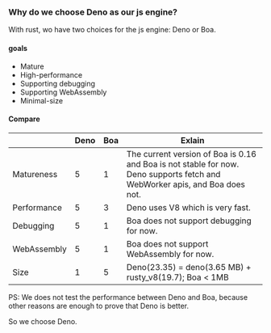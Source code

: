 ### Why do we choose Deno as our js engine?
With rust, wo have two choices for the js engine: Deno or Boa.

#### goals
- Mature
- High-performance
- Supporting debugging
- Supporting WebAssembly
- Minimal-size

#### Compare

| | Deno | Boa | Exlain |
| --- | --- | --- | --- |
| Matureness | 5 | 1 | The current version of Boa is 0.16 and Boa is not stable for now. Deno supports fetch and WebWorker apis, and Boa does not.  |
| Performance | 5 | 3 | Deno uses V8 which is very fast. |
| Debugging | 5 | 1 | Boa does not support debugging for now. |
| WebAssembly | 5 | 1 |  Boa does not support WebAssembly for now. |
| Size | 1 | 5 |  Deno(23.35) = deno(3.65 MB) + rusty_v8(19.7); Boa < 1MB |


PS: We does not test the performance between Deno and Boa, because other reasons are enough to prove that Deno is better. 

So we choose Deno.
